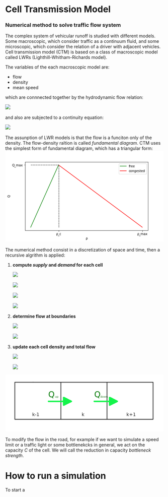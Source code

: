 # Cell Transmission Model
### Numerical method to solve traffic flow system

The complex system of vehicular runoff is studied with different models. Some macroscopic, which consider traffic as a continuum fluid, and some microscopic, which consider the relation of a driver with adjacent vehicles.
Cell transmission model (CTM) is based on a class of macroscopic model called LWRs (Lighthill-Whitham-Richards model).

The variables of the each macroscopic model are:
* flow
* density
* mean speed

which are connnected together by the hydrodynamic flow relation:

![](https://latex.codecogs.com/gif.latex?q(x,t)=\rho(x,t)v(x,t))

and also are subjected to a continuity equation:

![](https://latex.codecogs.com/gif.latex?\dfrac{\partial&space;\rho}{\partial&space;t}&space;+&space;\dfrac{\partial&space;q}{\partial&space;x}&space;=&space;0)

The assunption of LWR models is that the flow is a funciton only of the density. The flow-density raltion is called _fundamental diagram_.
 CTM uses the simplest form of fundamental diagram, which has a triangular form:
 ![](images/triang.png)
 
The numerical method consist in a discretization of space and time, then a recursive algrithm is applied:
1. **compute _supply_ and _demand_ for each cell**

    ![](https://latex.codecogs.com/gif.latex?S_{k}(t)&space;=&space;q_k(t)\qquad\rho&space;_k&space;>&space;\rho&space;_C)
    

    ![](https://latex.codecogs.com/gif.latex?S_{k}(t)&space;=&space;C_k\qquad\rho&space;_k&space;\leq&space;\rho&space;_C)
    

    ![](https://latex.codecogs.com/gif.latex?D_{k}(t)&space;=&space;q_k(t)\qquad\rho&space;_k&space;\leq&space;\rho&space;_C)
    

    ![](https://latex.codecogs.com/gif.latex?D_{k}(t)&space;=&space;C_k\qquad\rho&space;_k&space;>&space;\rho&space;_C)
2. **determine flow at boundaries**

    ![](https://latex.codecogs.com/gif.latex?q_k^{up}&space;=&space;\min&space;(S_k,D_{k-1}))

    ![](https://latex.codecogs.com/gif.latex?q_k^{down}&space;=&space;\min&space;(S_k+1,D_{k}))

3. **update each cell density and total flow**

   ![](https://latex.codecogs.com/gif.latex?\rho&space;_k(t+\Delta&space;t)&space;=&space;\rho&space;_k+\frac{\Delta&space;t}{\Delta&space;x_k}(q_k^{up}-q_k^{down}))

   ![](https://latex.codecogs.com/gif.latex?q_k(t+\Delta&space;t)&space;=&space;q_e(\rho&space;_k(t+\Delta&space;t)))
   
![](images/cells.png)

To modify the flow in the road, for example if we want to simulate a speed limit or a traffic light or some bottlenekcks in general, we act on the capacity _C_ of the cell. We will call the reduction in capacity _bottleneck strength_. 

# How to run a simulation
To start a 
